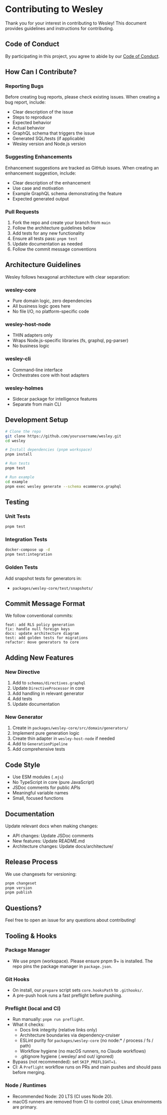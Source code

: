 # Contributing to Wesley

Thank you for your interest in contributing to Wesley! This document provides guidelines and instructions for contributing.

## Code of Conduct

By participating in this project, you agree to abide by our [Code of Conduct](CODE_OF_CONDUCT.md).

## How Can I Contribute?

### Reporting Bugs

Before creating bug reports, please check existing issues. When creating a bug report, include:

- Clear description of the issue
- Steps to reproduce
- Expected behavior
- Actual behavior
- GraphQL schema that triggers the issue
- Generated SQL/tests (if applicable)
- Wesley version and Node.js version

### Suggesting Enhancements

Enhancement suggestions are tracked as GitHub issues. When creating an enhancement suggestion, include:

- Clear description of the enhancement
- Use case and motivation
- Example GraphQL schema demonstrating the feature
- Expected generated output

### Pull Requests

1. Fork the repo and create your branch from `main`
2. Follow the architecture guidelines below
3. Add tests for any new functionality
4. Ensure all tests pass: `pnpm test`
5. Update documentation as needed
6. Follow the commit message conventions

## Architecture Guidelines

Wesley follows hexagonal architecture with clear separation:

### wesley-core
- Pure domain logic, zero dependencies
- All business logic goes here
- No file I/O, no platform-specific code

### wesley-host-node
- THIN adapters only
- Wraps Node.js-specific libraries (fs, graphql, pg-parser)
- No business logic

### wesley-cli
- Command-line interface
- Orchestrates core with host adapters

### wesley-holmes
- Sidecar package for intelligence features
- Separate from main CLI

## Development Setup

```bash
# Clone the repo
git clone https://github.com/yourusername/wesley.git
cd wesley

# Install dependencies (pnpm workspace)
pnpm install

# Run tests
pnpm test

# Run example
cd example
pnpm exec wesley generate --schema ecommerce.graphql
```

## Testing

### Unit Tests
```bash
pnpm test
```

### Integration Tests
```bash
docker-compose up -d
pnpm test:integration
```

### Golden Tests
Add snapshot tests for generators in:
- `packages/wesley-core/test/snapshots/`

## Commit Message Format

We follow conventional commits:

```
feat: add RLS policy generation
fix: handle null foreign keys
docs: update architecture diagram
test: add golden tests for migrations
refactor: move generators to core
```

## Adding New Features

### New Directive

1. Add to `schemas/directives.graphql`
2. Update `DirectiveProcessor` in core
3. Add handling in relevant generator
4. Add tests
5. Update documentation

### New Generator

1. Create in `packages/wesley-core/src/domain/generators/`
2. Implement pure generation logic
3. Create thin adapter in `wesley-host-node` if needed
4. Add to `GenerationPipeline`
5. Add comprehensive tests

## Code Style

- Use ESM modules (`.mjs`)
- No TypeScript in core (pure JavaScript)
- JSDoc comments for public APIs
- Meaningful variable names
- Small, focused functions

## Documentation

Update relevant docs when making changes:
- API changes: Update JSDoc comments
- New features: Update README.md
- Architecture changes: Update docs/architecture/

## Release Process

We use changesets for versioning:

```bash
pnpm changeset
pnpm version
pnpm publish
```

## Questions?

Feel free to open an issue for any questions about contributing!

## Tooling & Hooks

### Package Manager
- We use pnpm (workspace). Please ensure pnpm 9+ is installed. The repo pins the package manager in `package.json`.

### Git Hooks
- On install, our `prepare` script sets `core.hooksPath` to `.githooks/`.
- A pre-push hook runs a fast preflight before pushing.

### Preflight (local and CI)
- Run manually: `pnpm run preflight`.
- What it checks:
  - Docs link integrity (relative links only)
  - Architecture boundaries via dependency-cruiser
  - ESLint purity for `packages/wesley-core` (no node:* / process / fs / path)
  - Workflow hygiene (no macOS runners, no Claude workflows)
  - .gitignore hygiene (.wesley/ and out/ ignored)
- Bypass (not recommended): set `SKIP_PREFLIGHT=1`.
- CI: A `Preflight` workflow runs on PRs and main pushes and should pass before merging.

### Node / Runtimes
- Recommended Node: 20 LTS (CI uses Node 20).
- macOS runners are removed from CI to control cost; Linux environments are primary.
